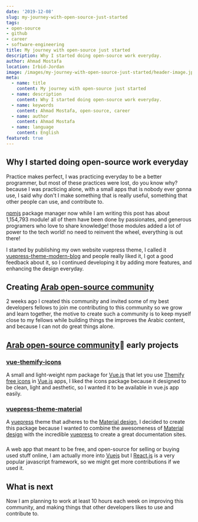 ```yaml
---
date: '2019-12-08'
slug: my-journey-with-open-source-just-started
tags:
- open-source
- github
- career
- software-engineering
title: My journey with open-source just started
description: Why I started doing open-source work everyday.
author: Ahmad Mostafa
location: Irbid-Jordan
image: /images/my-journey-with-open-source-just-started/header-image.jpg
meta:
  - name: title
    content: My journey with open-source just started
  - name: description
    content: Why I started doing open-source work everyday.
  - name: keywords
    content: Ahmad Mostafa, open-source, career
  - name: author
    content: Ahmad Mostafa
  - name: language
    content: English
featured: true
---
```


## Why I started doing open-source work everyday

Practice makes perfect, I was practicing everyday to be a better programmer, but most of these practices were lost, do you know why? because I was practicing alone, with a small apps that is nobody ever gonna use, I said why don't I make something that is really useful, something that other people can use, and contribute to.

[npmjs](https://www.npmjs.com/) package manager now while I am writing this post has about 1,154,793 module! all of them have been done by passionates, and generous programers who love to share knowledge!
those modules added a lot of power to the tech world! no need to reinvent the wheel, everything is out there!

I started by publishing my own website vuepress theme, I called it [vuepress-theme-modern-blog](https://github.com/z3by/vuepress-theme-modern-blog) and people really liked it, I got a good feedback about it, so I continued developing it by adding more features, and enhancing the design everyday.

## Creating [Arab open-source community](https://github.com/arab-open-source)

2 weeks ago I created this community and invited some of my best developers fellows to join me contributing to this community so we grow and learn together, the motive to create such a community is to keep myself close to my fellows while building things the improves the Arabic content, and because I can not do great things alone.

## [Arab open-source community](https://github.com/arab-open-source) ِearly projects

### [vue-themify-icons](https://github.com/arab-open-source/vue-themify-icons)

A small and light-weight npm package for [Vue.js](https://vuejs.org/) that let you use [Themify free icons](https://themify.me/themify-icons) in [Vue.js](https://vuejs.org/) apps, I liked the icons package because it designed to be clean, light and aesthetic, so I wanted it to be available in vue.js app easily.

### [vuepress-theme-material](https://github.com/arab-open-source/vuepress-theme-material)

A [vuepress](https://vuepress.vuejs.org/) theme that adheres to the [Material design](https://material.io/design/), I decided to create this package because I wanted to combine the awesomeness of [Material design](https://material.io/design/) with the incredible [vuepress](https://vuepress.vuejs.org/) to create a great documentation sites.

### [](https://github.com/arab-open-source/mostamal)

A web app that meant to be free, and open-source for selling or buying used stuff online, I am actually more into [Vuejs](https://vuejs.org/) but I [React.js](https://reactjs.org/) is a very  popular javascript framework, so we might get more contributions if we used it.

## What is next

Now I am planning to work at least 10 hours each week on improving this community, and making things that other developers likes to use and contribute to.
